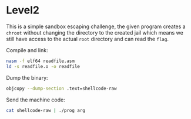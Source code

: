 # Level2

This is a simple sandbox escaping challenge, the given program creates a `chroot` without changing the directory to the created jail which means we still have access to the actual `root` directory and can read the `flag`.

Compile and link:

```bash
nasm -f elf64 readfile.asm
ld -s readfile.o -o readfile
```

Dump the binary:
```bash
objcopy --dump-section .text=shellcode-raw
```

Send the machine code:
```bash
cat shellcode-raw | ./prog arg
```


